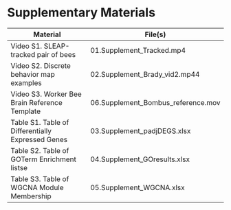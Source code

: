 # Supplementary Materials

| Material | File(s) |
| ------------- | ------------- |
| Video S1. SLEAP-tracked pair of bees | 01.Supplement_Tracked.mp4 |
| Video S2. Discrete behavior map examples | 02.Supplement_Brady_vid2.mp44 |
| Video S3. Worker Bee Brain Reference Template | 06.Supplement_Bombus_reference.mov |
| Table S1. Table of Differentially Expressed Genes | 03.Supplement_padjDEGS.xlsx |
| Table S2. Table of GOTerm Enrichment listse | 04.Supplement_GOresults.xlsx |
| Table S3. Table of WGCNA Module Membership | 05.Supplement_WGCNA.xlsx |
